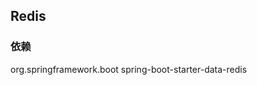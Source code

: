 ## Redis

### 依赖

<dependency>
    <groupId>org.springframework.boot</groupId>
    <artifactId>spring-boot-starter-data-redis</artifactId>
</dependency>